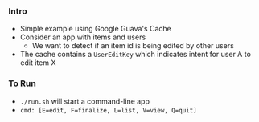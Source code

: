 
### Intro

* Simple example using Google Guava's Cache
* Consider an app with items and users
    * We want to detect if an item id is being edited by other users
* The cache contains a `UserEditKey` which indicates intent for user A to edit item X

### To Run

* `./run.sh` will start a command-line app 
* `cmd: [E=edit, F=finalize, L=list, V=view, Q=quit]`
